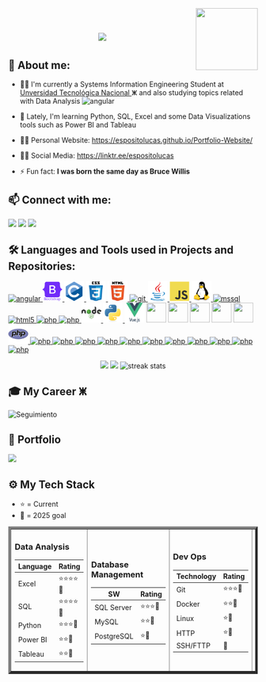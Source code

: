 <img align='right' src="https://media2.giphy.com/media/v1.Y2lkPTc5MGI3NjExMGJlNzk2YzQyY2I3MTZkYTg2ZjZkNTc0ZDE1MGJkN2UxNDY2MjNhYyZjdD1z/ZcufRAqudIYpZXkoPG/giphy.gif" width="125" height="125">

<!--- <h1 align="center">Hi 👋, I'm Lucas </h1>--->

<h1 align="center">
    <img src="https://readme-typing-svg.herokuapp.com?font=Righteouse&size=55&duration=4000&color=A91B3D&center=true&vCenter=true&width=500&height=70&lines=Hi+There!+👋;+I'm+Lucas!;" />
</h1>


 <!--- <h3 align="center">I'm currently a Systems Information Engineering Student at <a href="https://www.frba.utn.edu.ar/" target="_blank" > Unversidad Tecnológica Nacional </a> ⵥ and also studying topics related with Data Analysis  <img src="https://cdn-icons-png.flaticon.com/512/2782/2782163.png" alt="angular" width="25" height="25"/> </a> </h3> -->

## 🙋 About me:

- 🧑‍🎓 I'm currently a Systems Information Engineering Student at <a href="https://www.frba.utn.edu.ar/" target="_blank" > Unversidad Tecnológica Nacional </a>  ⵥ and also studying topics related with Data Analysis  <img src="https://cdn-icons-png.flaticon.com/512/2782/2782163.png" alt="angular" width="25" height="25"/> </a>

- 🌱 Lately, I'm learning Python, SQL, Excel and some Data Visualizations tools such as Power BI and Tableau

- 👨‍💻 Personal Website: https://espositolucas.github.io/Portfolio-Website/

- 🙋‍♂️ Social Media: https://linktr.ee/espositolucas

- ⚡ Fun fact: **I was born the same day as Bruce Willis**

 <!-- <h3 align="left"> 📫 Connect with me:</h3> -->

## 📫 Connect with me:

<a href="https://github.com/EspositoLucas"><img src="https://img.shields.io/badge/-EspositoLucas-black?style=flat&labelColor=black&logo=github&logoColor=white"/></a>
  <a href="https://www.linkedin.com/in/lucas-esposito-tejerina/"><img src="https://img.shields.io/badge/-Lucas%20Espósito Tejerina%20-0077B5?style=flat&logo=Linkedin&logoColor=white"/></a>
  <a href="https://mail.google.com/mail/?view=cm&fs=1&tf=1&to=espositolucas2002@gmail.com"><img src="https://img.shields.io/badge/-espositolucas2002@gmail.com-D14836?style=flat&logo=Gmail&logoColor=white"/></a>
  </p>

 <!-- <h3 align="left"> 🛠 Languages and Tools used in Projects and Repositories:</h3> -->

 ## 🛠 Languages and Tools used in Projects and Repositories:

<p align="left"> <a href="https://angular.io" target="_blank" rel="noreferrer"> <img src="https://angular.io/assets/images/logos/angular/angular.svg" alt="angular" width="40" height="40"/> </a> <a href="https://getbootstrap.com" target="_blank" rel="noreferrer"> <img src="https://raw.githubusercontent.com/devicons/devicon/master/icons/bootstrap/bootstrap-plain-wordmark.svg" alt="bootstrap" width="40" height="40"/> </a> <a href="https://www.cprogramming.com/" target="_blank" rel="noreferrer"> <img src="https://raw.githubusercontent.com/devicons/devicon/master/icons/c/c-original.svg" alt="c" width="40" height="40"/> </a> <a href="https://www.w3schools.com/css/" target="_blank" rel="noreferrer"> <img src="https://raw.githubusercontent.com/devicons/devicon/master/icons/css3/css3-original-wordmark.svg" alt="css3" width="40" height="40"/> </a> 
<a href="https://www.w3.org/html/" target="_blank" rel="noreferrer"> <img src="https://raw.githubusercontent.com/devicons/devicon/master/icons/html5/html5-original-wordmark.svg" alt="html5" width="40" height="40"/> </a> 
<a href="https://git-scm.com/" target="_blank" rel="noreferrer"> <img src="https://www.vectorlogo.zone/logos/git-scm/git-scm-icon.svg" alt="git" width="40" height="40"/> </a> 
<a href="https://www.java.com" target="_blank" rel="noreferrer"> <img src="https://raw.githubusercontent.com/devicons/devicon/master/icons/java/java-original.svg" alt="java" width="40" height="40"/> </a> <a href="https://developer.mozilla.org/en-US/docs/Web/JavaScript" target="_blank" rel="noreferrer"> <img src="https://raw.githubusercontent.com/devicons/devicon/master/icons/javascript/javascript-original.svg" alt="javascript" width="40" height="40"/> </a> <a href="https://www.linux.org/" target="_blank" rel="noreferrer"> <img src="https://raw.githubusercontent.com/devicons/devicon/master/icons/linux/linux-original.svg" alt="linux" width="40" height="40"/> </a> <a href="https://www.microsoft.com/en-us/sql-server" target="_blank" rel="noreferrer"> <img src="https://www.svgrepo.com/show/303229/microsoft-sql-server-logo.svg" alt="mssql" width="40" height="40"/> </a> 
<a href="https://www.mysql.com/" target="_blank" rel="noreferrer"> <img src="https://1000logos.net/wp-content/uploads/2020/08/MySQL-Logo.png" alt="html5" width="40" height="40"/> </a> 
  <a href="https://www.postgresql.org/" target="_blank" rel="noreferrer"> <img src="https://cdn.icon-icons.com/icons2/2415/PNG/512/postgresql_original_wordmark_logo_icon_146392.png" alt="php" width="60" height="40"/> </a>  
    <a href="https://www.sqlite.org/index.html" target="_blank" rel="noreferrer"> <img src="https://upload.wikimedia.org/wikipedia/commons/thumb/3/38/SQLite370.svg/2560px-SQLite370.svg.png" alt="php" width="60" height="40"/> </a>  
<a href="https://nodejs.org" target="_blank" rel="noreferrer"> <img src="https://raw.githubusercontent.com/devicons/devicon/master/icons/nodejs/nodejs-original-wordmark.svg" alt="nodejs" width="40" height="40"/> </a> <a href="https://www.python.org" target="_blank" rel="noreferrer"> <img src="https://raw.githubusercontent.com/devicons/devicon/master/icons/python/python-original.svg" alt="python" width="40" height="40"/> </a> <a href="https://vuejs.org/" target="_blank" rel="noreferrer"> <img src="https://raw.githubusercontent.com/devicons/devicon/master/icons/vuejs/vuejs-original-wordmark.svg" alt="vuejs" width="40" height="40"/></a>
<a href="https://www.w3schools.com/EXCEL/index.php" target="_blank" rel="noreferrer"> <img src="https://img.icons8.com/fluency/512/microsoft-excel-2019.png" width="40" height="40"/></a>
 <a href="https://www.w3schools.blog/powerpoint-tutorial" target="_blank" rel="noreferrer"> <img src="https://cdn-icons-png.flaticon.com/512/281/281761.png" width="40" height="40"/></a>
    <a href="https://www.w3schools.com/googlesheets/" target="_blank" rel="noreferrer"> <img src="https://upload.wikimedia.org/wikipedia/commons/thumb/0/0d/Microsoft_Office_PowerPoint_%282019%E2%80%93present%29.svg/512px-Microsoft_Office_PowerPoint_%282019%E2%80%93present%29.svg.png?20210821050414" width="40" height="40"/></a> 
  <a href="https://public.tableau.com/app/profile/lucas.esposito3223/" target="_blank" rel="noreferrer"> <img src="https://img.icons8.com/color/512/tableau-software.png" width="40" height="40"/></a>
  <a href="https://app.powerbi.com/links/m7e47s5vo1?ctid=a6fe1b1e-97b7-422d-b1bc-e37254398663&pbi_source=linkShare" target="_blank" rel="noreferrer"> <img src="https://img.icons8.com/color/512/power-bi.png" width="40" height="40"/></a>
  <a href="https://www.php.net" target="_blank" rel="noreferrer"> <img src="https://raw.githubusercontent.com/devicons/devicon/master/icons/php/php-original.svg" alt="php" width="40" height="40"/> </a>
   <a href="https://jupyter.org/" target="_blank" rel="noreferrer"> <img src="https://cdn.icon-icons.com/icons2/2667/PNG/512/jupyter_app_icon_161280.png" alt="php" width="40" height="40"/> </a>
   <a href="https://pandas.pydata.org/" target="_blank" rel="noreferrer"> <img src="https://upload.wikimedia.org/wikipedia/commons/thumb/e/ed/Pandas_logo.svg/512px-Pandas_logo.svg.png?20200209204934" alt="php" width="80" height="40"/> </a>
  <a href="https://numpy.org/" target="_blank" rel="noreferrer"> <img src="https://cdn.icon-icons.com/icons2/2699/PNG/512/numpy_logo_icon_168073.png" alt="php" width="80" height="40"/> </a>
    <a href="https://matplotlib.org/" target="_blank" rel="noreferrer"> <img src="https://matplotlib.org/stable/_images/sphx_glr_logos2_003.png" alt="php" width="90" height="40"/> </a>
  <a href="https://scipy.org/" target="_blank" rel="noreferrer"> <img src="https://upload.wikimedia.org/wikipedia/commons/thumb/b/b2/SCIPY_2.svg/512px-SCIPY_2.svg.png?20200904111722" alt="php" width="40" height="40"/> </a>
   <a href="https://www.swift.org/getting-started/" target="_blank" rel="noreferrer"> <img src="https://cdn-icons-png.flaticon.com/128/732/732250.png" alt="php" width="40" height="40"/> </a>
  <a href="https://developer.android.com/studio/install" target="_blank" rel="noreferrer"> <img src="https://img.icons8.com/color/256/android-studio--v2.png" alt="php" width="40" height="40"/> </a>
  <a href="https://www.typescriptlang.org/" target="_blank" rel="noreferrer"> <img src="https://img.icons8.com/color/256/typescript.png" alt="php" width="40" height="40"/> </a>
  <a href="https://handlebarsjs.com/" target="_blank" rel="noreferrer"> <img src="https://handlebarsjs.com/images/handlebars_logo.png" alt="php" width="40" height="40"/> </a>
   <a href="https://streamlit.io/" target="_blank" rel="noreferrer"> <img src="https://fndomariano.github.io/images/2020-12-23/streamlit.png" alt="php" width="60" height="40"/> </a>
   <a href="https://seaborn.pydata.org/" target="_blank" rel="noreferrer"> <img src="https://seaborn.pydata.org/_images/logo-tall-lightbg.svg" alt="php" width="60" height="40"/> </a>


</p>

<p align="center">
  <img width="46%" src="https://github-readme-stats.vercel.app/api?username=EspositoLucas&show_icons=true&bg_color=0d1117&theme=github_dark&include_all_commits=true&count_private=true"/>
  <img width="34%" src="https://github-readme-stats.vercel.app/api/top-langs/?username=EspositoLucas&layout=compact&langs_count=8&theme=github_dark"/>
  <img width="50%" src="https://github-readme-streak-stats-salesp07.vercel.app/?user=EspositoLucas&count_private=true&theme=git-dark&border_radius=10" alt="streak stats"/>  
  </p>


<!--  <div align="left">
  <h2>🐍 My Contributions 🐍</h2>
  <br>
  <img alt="snake eating my contributions" src="https://raw.githubusercontent.com/salesp07/salesp07/output/github-contribution-grid-snake.svg" />
  
  <br/><br/><br/> 
</div> -->

  
## 🎓 My Career ⵥ

![Seguimiento](https://github.com/user-attachments/assets/517924e6-f432-43cc-807e-1f385c758115)


## 💼 Portfolio

<p>

<!-- <a href = "https://espositolucas.github.io/Portfolio-Website/">  <img width="100%" src="https://github.com/EspositoLucas/EspositoLucas/assets/79590470/9b7fa0ab-9525-4a5a-a8d8-9866d6fd7829"/> </a>
</p>

<p> 

<a href = "https://espositolucas.github.io/Portfolio-Website/" target = "_blank">  ![Screenshot 2024-01-27 at 19 59 40](https://github.com/EspositoLucas/EspositoLucas/assets/79590470/8ec8029b-2f1f-458a-a67e-e821cfae0a3d)</a>
</p>


[![Portfolio Video](https://espositolucas.github.io/Portfolio-Website/)](https://github.com/EspositoLucas/EspositoLucas/assets/79590470/173f8c80-573b-4848-9647-ae19f2a40fbd)

-->

<a href = "https://espositolucas.github.io/Portfolio-Website/">  <img width="100%" src="https://github.com/EspositoLucas/EspositoLucas/assets/79590470/0661e1a2-5d27-42b7-a436-fe5d0dd81d24"/> </a>
</p>

## ⚙ My Tech Stack

- ⭐ = Current
- 🎯 = 2025 goal


<table border = 5 >
  <tr>
    <td>
  
### Data Analysis

| Language   | Rating |
| ---------- | ---------|
| Excel     | ⭐⭐⭐⭐🎯|
| SQL       | ⭐⭐⭐⭐🎯|
| Python    | ⭐⭐⭐🎯|
| Power BI  | ⭐⭐🎯|
| Tableau   | ⭐⭐🎯|

</td>

 <td>
  
### Database Management

| SW       |  Rating   |   
| -----------| ---------- | 
| SQL Server | ⭐⭐⭐🎯| 
| MySQL     | ⭐⭐🎯 |    
| PostgreSQL |⭐🎯  |

</td>

 <td>
  
### Dev Ops

| Technology |  Rating   |   
| -----------| ---------- | 
| Git |⭐⭐⭐🎯| 
| Docker |⭐⭐🎯 |
| Linux |⭐🎯 |  
| HTTP |⭐🎯|
| SSH/FTTP|🎯|

</td>

 <td>
  
### Distributed Computing

| Framework   |  Rating   |   
| -----------| ---------- | 
| MapReduce |🎯🎯| 
| Hadoop    |🎯 |    
| HDFS | 🎯|

</td>

 <td>
  
### Cloud Computing

| Platform   |  Rating   |   
| -----------| ---------- | 
| AWS |🎯🎯| 
| GCP    |🎯🎯 |    
| Azure | 🎯|

</td>

 <td>
  
### Data Processing

| Engine   |  Rating   |   
| -----------| ---------- | 
| Spark |🎯🎯| 
| Kafka |🎯🎯 |    
| Flink |🎯|
| AWS Kinesis | 🎯|

</td>

 <td>
  
### Data Pipelining

| Workflow   |  Rating   |   
| -----------| ---------- | 
| Apache Airflow|⭐🎯| 
| Apache NiFi |🎯🎯 |    
| Astronomous |🎯|

</td>

 <td>
  
### Storage

| Service   |  Rating   |   
| -----------| ---------- | 
| AWS S3|🎯🎯| 
| GCS |🎯🎯 |    

</td>

 <td>
  
### Data Warehouse

| SW |  Rating   |   
| -----------| ---------- | 
| Apache Hive |🎯🎯| 
| Snowflake|🎯🎯 |    
| Amazon Redshift |🎯|
| Google Big Query | 🎯|

</td>

</tr>
</table>



